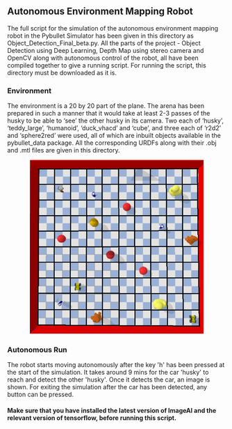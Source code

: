 ## Autonomous Environment Mapping Robot
The full script for the simulation of the autonomous environment mapping robot in the Pybullet Simulator has been given in this directory as Object_Detection_Final_beta.py. All the parts of the project - Object Detection using Deep Learning, Depth Map using stereo camera and OpenCV along with autonomous control of the robot, all have been compiled together to give a running script. For running the script, this directory must be downloaded as it is. 

### Environment
The environment is a 20 by 20 part of the plane. The arena has been prepared in such a manner that it would take at least 2-3 passes of the husky to be able to ‘see’ the other husky in its camera. Two each of ‘husky’, ‘teddy_large’, ‘humanoid’, ‘duck_vhacd’ and ‘cube’, and three each of ‘r2d2’ and ‘sphere2red’ were used, all of which are inbuilt objects available in the pybullet_data package. All the corresponding URDFs along with their .obj and .mtl files are given in this directory.

<p align="center">
 <img  width="400" height="400" src="https://github.com/laasya2005/RoboMapperX/blob/main/Grid%20Media/Grid.png">
</p>


### Autonomous Run
The robot starts moving autonomously after the key 'h' has been pressed at the start of the simulation. It takes around 9 mins for the car 'husky' to reach and detect the other 'husky'. Once it detects the car, an image is shown. For exiting the simulation after the car has been detected, any button can be pressed.

#### Make sure that you have installed the latest version of ImageAI and the relevant version of tensorflow, before running this script.
